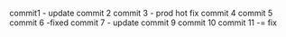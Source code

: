commit1 - update
commit 2
commit 3 - prod hot fix
commit 4
commit 5
commit 6 -fixed
commit 7 - update
commit 9
commit 10
commit 11 -= fix
